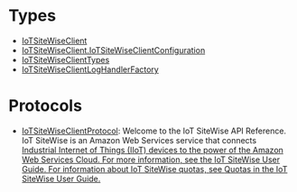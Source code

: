 # Types

  - [IoTSiteWiseClient](/aws-sdk-swift/reference/0.x/AWSIoTSiteWise/IoTSiteWiseClient)
  - [IoTSiteWiseClient.IoTSiteWiseClientConfiguration](/aws-sdk-swift/reference/0.x/AWSIoTSiteWise/IoTSiteWiseClient_IoTSiteWiseClientConfiguration)
  - [IoTSiteWiseClientTypes](/aws-sdk-swift/reference/0.x/AWSIoTSiteWise/IoTSiteWiseClientTypes)
  - [IoTSiteWiseClientLogHandlerFactory](/aws-sdk-swift/reference/0.x/AWSIoTSiteWise/IoTSiteWiseClientLogHandlerFactory)

# Protocols

  - [IoTSiteWiseClientProtocol](/aws-sdk-swift/reference/0.x/AWSIoTSiteWise/IoTSiteWiseClientProtocol):
    Welcome to the IoT SiteWise API Reference. IoT SiteWise is an Amazon Web Services service that connects <a href="https://en.wikipedia.org/wiki/Internet_of_things#Industrial_applications">Industrial Internet of Things (IIoT) devices to the power of the Amazon Web Services Cloud. For more information, see the
    <a href="https://docs.aws.amazon.com/iot-sitewise/latest/userguide/">IoT SiteWise User Guide. For information about IoT SiteWise quotas, see <a href="https://docs.aws.amazon.com/iot-sitewise/latest/userguide/quotas.html">Quotas in the IoT SiteWise User Guide.
